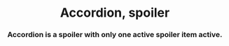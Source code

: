 <h1 align="center">Accordion, spoiler</h1>
<h3 align="center">Accordion is a spoiler with only one active spoiler item active.</h3>









